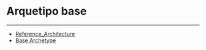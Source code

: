 # Arquetipo base
___
* [Reference_Architecture](Reference_Architecture.png.jpg)
* [Base Archetype](base%20archetype.png)


